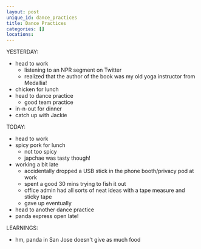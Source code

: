 ```yaml
---
layout: post
unique_id: dance_practices
title: Dance Practices
categories: []
locations: 
---
```


YESTERDAY:
* head to work
  * listening to an NPR segment on Twitter
  * realized that the author of the book was my old yoga instructor from Medallia!
* chicken for lunch
* head to dance practice
  * good team practice
* in-n-out for dinner
* catch up with Jackie

TODAY:
* head to work
* spicy pork for lunch
  * not too spicy
  * japchae was tasty though!
* working a bit late
  * accidentally dropped a USB stick in the phone booth/privacy pod at work
  * spent a good 30 mins trying to fish it out
  * office admin had all sorts of neat ideas with a tape measure and sticky tape
  * gave up eventually
* head to another dance practice
* panda express open late!

LEARNINGS:
* hm, panda in San Jose doesn't give as much food
